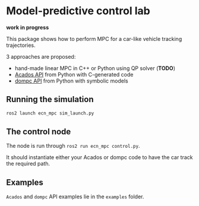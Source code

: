 # Model-predictive control lab

**work in progress**

This package shows how to perform MPC for a car-like vehicle tracking trajectories.

3 approaches are proposed:

- hand-made linear MPC in C++ or Python using QP solver (**TODO**)
- [Acados API](https://docs.acados.org/) from Python with C-generated code
- [dompc API](https://www.do-mpc.com/en/latest) from Python with symbolic models

## Running the simulation

```bash
ros2 launch ecn_mpc sim_launch.py
```

## The control node

The node is run through `ros2 run ecn_mpc control.py`.

It should instantiate either your Acados or dompc code to have the car track the required path.

## Examples

`Acados` and `dompc` API examples lie in the `examples` folder.
